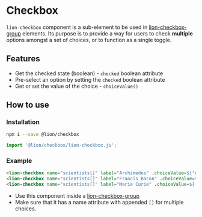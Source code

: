 # Checkbox

[//]: # 'AUTO INSERT HEADER PREPUBLISH'

`lion-checkbox` component is a sub-element to be used in [lion-checkbox-group](../checkbox-group/) elements. Its purpose is to provide a way for users to check **multiple** options amongst a set of choices, or to function as a single toggle.

## Features

- Get the checked state (boolean) - `checked` boolean attribute
- Pre-select an option by setting the `checked` boolean attribute
- Get or set the value of the choice - `choiceValue()`

## How to use

### Installation

```sh
npm i --save @lion/checkbox
```

```js
import '@lion/checkbox/lion-checkbox.js';
```

### Example

```html
<lion-checkbox name="scientists[]" label="Archimedes" .choiceValue=${'Archimedes'}></lion-checkbox>
<lion-checkbox name="scientists[]" label="Francis Bacon" .choiceValue=${'Francis Bacon'}></lion-checkbox>
<lion-checkbox name="scientists[]" label="Marie Curie" .choiceValue=${'Marie Curie'}></lion-checkbox>
```

- Use this component inside a [lion-checkbox-group](../checkbox-group/)
- Make sure that it has a name attribute with appended `[]` for multiple choices.
